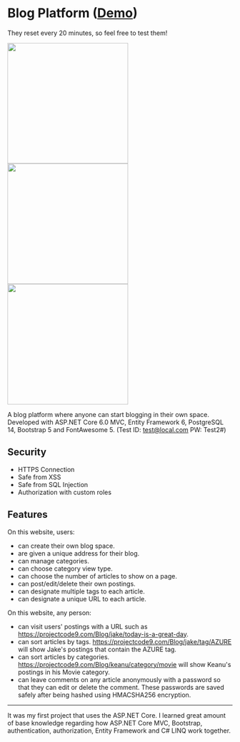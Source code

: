 # Blog Platform ([Demo](https://projectcode9.com/Blog/jake))
They reset every 20 minutes, so feel free to test them!

<img src="https://projectcode9.com/images/blog1.jpg" width="270"> <img src="https://projectcode9.com/images/blog2.jpg" width="270"> <img src="https://projectcode9.com/images/blog3.jpg" width="270">

A blog platform where anyone can start blogging in their own space.  
Developed with ASP.NET Core 6.0 MVC, Entity Framework 6, PostgreSQL 14, Bootstrap 5 and FontAwesome 5. (Test ID: test@local.com PW: Test2#)

## Security
- HTTPS Connection
- Safe from XSS
- Safe from SQL Injection
- Authorization with custom roles

## Features

On this website, users:

- can create their own blog space.
- are given a unique address for their blog.
- can manage categories.
- can choose category view type.
- can choose the number of articles to show on a page.
- can post/edit/delete their own postings.
- can designate multiple tags to each article.
- can designate a unique URL to each article.

On this website, any person:

- can visit users' postings with a URL such as https://projectcode9.com/Blog/jake/today-is-a-great-day.
- can sort articles by tags.
https://projectcode9.com/Blog/jake/tag/AZURE will show Jake's postings that contain the AZURE tag.
- can sort articles by categories.
https://projectcode9.com/Blog/keanu/category/movie will show Keanu's postings in his Movie category.
- can leave comments on any article anonymously with a password so that they can edit or delete the comment. These passwords are saved safely after being hashed using HMACSHA256 encryption.

---

It was my first project that uses the ASP.NET Core.
I learned great amount of base knowledge regarding how ASP.NET Core MVC, Bootstrap, authentication, authorization, Entity Framework and C# LINQ work together.
